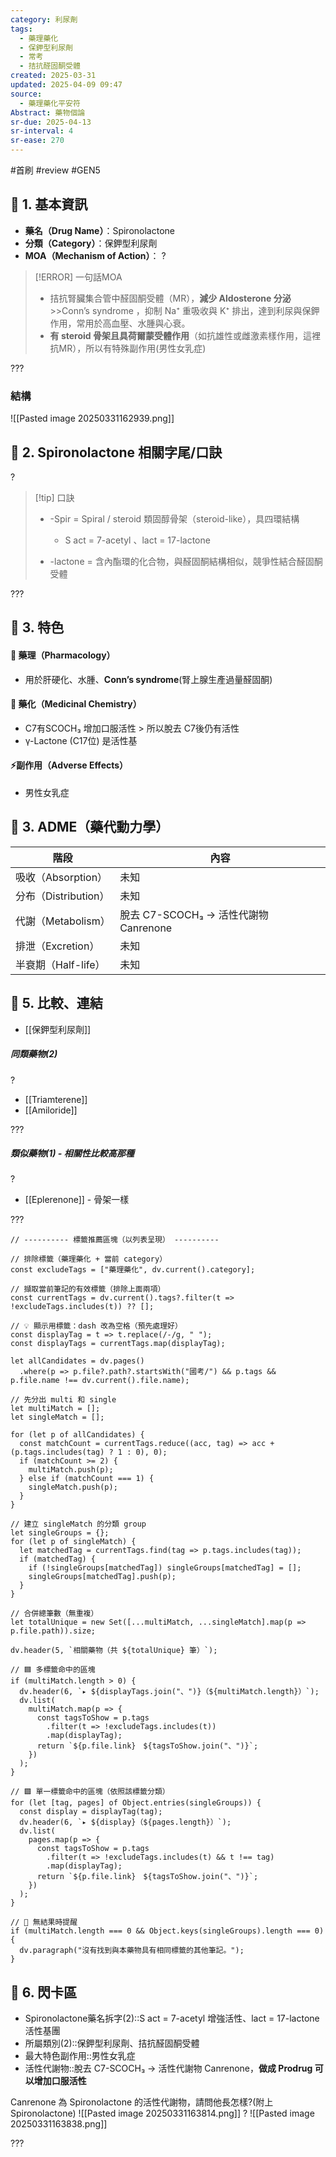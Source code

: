```yaml
---
category: 利尿劑
tags:
  - 藥理藥化
  - 保鉀型利尿劑
  - 常考
  - 拮抗醛固酮受體
created: 2025-03-31
updated: 2025-04-09 09:47
source:
  - 藥理藥化平安符
Abstract: 藥物個論
sr-due: 2025-04-13
sr-interval: 4
sr-ease: 270
---
```


#首刷 #review #GEN5


## 🔹 1. 基本資訊
- **藥名（Drug Name）**：Spironolactone
- **分類（Category）**：保鉀型利尿劑
- **MOA（Mechanism of Action）**：
?
> [!ERROR] 一句話MOA
> - 拮抗腎臟集合管中醛固酮受體（MR），**減少 Aldosterone 分泌**>>Conn’s syndrome ，抑制 Na⁺ 重吸收與 K⁺ 排出，達到利尿與保鉀作用，常用於高血壓、水腫與心衰。
> - **有 steroid 骨架且具荷爾蒙受體作用**（如抗雄性或雌激素樣作用，這裡抗MR），所以有特殊副作用(男性女乳症) <!--SR:!2025-04-13,4,270-->

???


### 結構
![[Pasted image 20250331162939.png]]



## 🔹 2. Spironolactone 相關字尾/口訣
?
> [!tip] 口訣
> - -Spir = Spiral / steroid 類固醇骨架（steroid-like），具四環結構
> 	- S act = 7-acetyl 、lact = 17-lactone
> 	
> - -lactone = 含內酯環的化合物，與醛固酮結構相似，競爭性結合醛固酮受體 <!--SR:!2025-04-13,4,270-->

???

## 🔹 3. 特色
#### 🧪 藥理（Pharmacology）

- 用於肝硬化、水腫、**Conn’s syndrome**(腎上腺生產過量醛固酮)

#### 🧬 藥化（Medicinal Chemistry）
-  C7有SCOCH₃ 增加口服活性 > 所以脫去 C7後仍有活性
- γ-Lactone (C17位) 是活性基



#### ⚡副作用（Adverse Effects）

- 男性女乳症


## 🔹 3. ADME（藥代動力學）
| 階段               | 內容                             |
| ---------------- | ------------------------------ |
| 吸收（Absorption）   | 未知                             |
| 分布（Distribution） | 未知                             |
| 代謝（Metabolism）   | 脫去 C7-SCOCH₃ → 活性代謝物 Canrenone |
| 排泄（Excretion）    | 未知                             |
| 半衰期（Half-life）   | 未知                             |
## 🔹 5. 比較、連結

- [[保鉀型利尿劑]]


##### 同類藥物(2)
?
- [[Triamterene]]
- [[Amiloride]] <!--SR:!2025-04-13,4,270-->

???

##### 類似藥物(1) - 相關性比較高那種
?
- [[Eplerenone]] - 骨架一樣 <!--SR:!2025-04-13,4,270-->

???


```dataviewjs
// ---------- 標籤推薦區塊（以列表呈現） ----------

// 排除標籤（藥理藥化 + 當前 category）
const excludeTags = ["藥理藥化", dv.current().category];

// 擷取當前筆記的有效標籤（排除上面兩項）
const currentTags = dv.current().tags?.filter(t => !excludeTags.includes(t)) ?? [];

// 💡 顯示用標籤：dash 改為空格（預先處理好）
const displayTag = t => t.replace(/-/g, " ");
const displayTags = currentTags.map(displayTag);

let allCandidates = dv.pages()
  .where(p => p.file?.path?.startsWith("國考/") && p.tags && p.file.name !== dv.current().file.name);

// 先分出 multi 和 single
let multiMatch = [];
let singleMatch = [];

for (let p of allCandidates) {
  const matchCount = currentTags.reduce((acc, tag) => acc + (p.tags.includes(tag) ? 1 : 0), 0);
  if (matchCount >= 2) {
    multiMatch.push(p);
  } else if (matchCount === 1) {
    singleMatch.push(p);
  }
}

// 建立 singleMatch 的分類 group
let singleGroups = {};
for (let p of singleMatch) {
  let matchedTag = currentTags.find(tag => p.tags.includes(tag));
  if (matchedTag) {
    if (!singleGroups[matchedTag]) singleGroups[matchedTag] = [];
    singleGroups[matchedTag].push(p);
  }
}

// 合併總筆數（無重複）
let totalUnique = new Set([...multiMatch, ...singleMatch].map(p => p.file.path)).size;

dv.header(5, `相關藥物（共 ${totalUnique} 筆）`);

// 🟦 多標籤命中的區塊
if (multiMatch.length > 0) {
  dv.header(6, `▸ ${displayTags.join("、")}（${multiMatch.length}）`);
  dv.list(
    multiMatch.map(p => {
      const tagsToShow = p.tags
        .filter(t => !excludeTags.includes(t))
        .map(displayTag);
      return `${p.file.link}　${tagsToShow.join("、")}`;
    })
  );
}

// 🟩 單一標籤命中的區塊（依照該標籤分類）
for (let [tag, pages] of Object.entries(singleGroups)) {
  const display = displayTag(tag);
  dv.header(6, `▸ ${display}（${pages.length}）`);
  dv.list(
    pages.map(p => {
      const tagsToShow = p.tags
        .filter(t => !excludeTags.includes(t) && t !== tag)
        .map(displayTag);
      return `${p.file.link}　${tagsToShow.join("、")}`;
    })
  );
}

// 🔕 無結果時提醒
if (multiMatch.length === 0 && Object.keys(singleGroups).length === 0) {
  dv.paragraph("沒有找到與本藥物具有相同標籤的其他筆記。");
}

```


## 🔹 6. 閃卡區

- Spironolactone藥名拆字(2)::S act = 7-acetyl 增強活性、lact = 17-lactone 活性基團 <!--SR:!2025-04-13,4,270-->
- 所屬類別(2)::保鉀型利尿劑、拮抗醛固酮受體<!--SR:!2025-04-12,3,250-->
- 最大特色副作用::男性女乳症 <!--SR:!2025-04-13,4,270-->
- 活性代謝物::脫去 C7-SCOCH₃ → 活性代謝物 Canrenone，**做成 Prodrug 可以增加口服活性** <!--SR:!2025-04-13,4,270-->


Canrenone 為 Spironolactone 的活性代謝物，請問他長怎樣?(附上Spironolactone)
![[Pasted image 20250331163814.png]]
?
![[Pasted image 20250331163838.png]]

???
